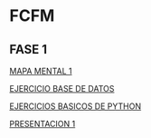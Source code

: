# FCFM
## FASE 1
[MAPA MENTAL 1](https://github.com/victothugocantu/mineria-de-datos/blob/main/MAPAMENTAL_1_1806169.pdf)

[EJERCICIO BASE DE DATOS](https://github.com/JavIer-SS/Mineria--Datos/blob/main/Ej1_BasesDatos_Equipo_8.pdf)

[EJERCICIOS BASICOS DE PYTHON](https://github.com/victothugocantu/mineria-de-datos/blob/main/EJERICIOS%20BASICOS%20PYTHON%201.ipynb)

[PRESENTACION 1](https://github.com/JavIer-SS/Mineria--Datos/blob/main/Presentacion_OUTLIERS_Equipo8.pdf)
